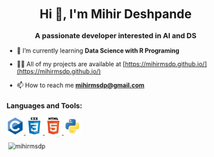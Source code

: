 <h1 align="center">Hi 👋, I'm Mihir Deshpande</h1>
<h3 align="center">A passionate developer interested in AI and DS</h3>

- 🌱 I’m currently learning **Data Science with R Programing**

- 👨‍💻 All of my projects are available at [https://mihirmsdp.github.io/](https://mihirmsdp.github.io/)

- 📫 How to reach me **mihirmsdp@gmail.com**


<h3 align="left">Languages and Tools:</h3>
<p align="left"> <a href="https://www.cprogramming.com/" target="_blank"> <img src="https://raw.githubusercontent.com/devicons/devicon/master/icons/c/c-original.svg" alt="c" width="40" height="40"/> </a> <a href="https://www.w3schools.com/css/" target="_blank"> <img src="https://raw.githubusercontent.com/devicons/devicon/master/icons/css3/css3-original-wordmark.svg" alt="css3" width="40" height="40"/> </a> <a href="https://www.w3.org/html/" target="_blank"> <img src="https://raw.githubusercontent.com/devicons/devicon/master/icons/html5/html5-original-wordmark.svg" alt="html5" width="40" height="40"/> </a> <a href="https://www.python.org" target="_blank"> <img src="https://raw.githubusercontent.com/devicons/devicon/master/icons/python/python-original.svg" alt="python" width="40" height="40"/> </a> </p>

<p>&nbsp;<img align="center" src="https://github-readme-stats.vercel.app/api?username=mihirmsdp&show_icons=true&theme=dark&locale=en" alt="mihirmsdp" /></p>
